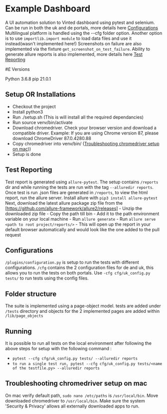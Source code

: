 # Example Dashboard

A UI automation solution to Vinted dashboard using pytest and selenium.
Can be run in both the uk and de portals, more details here [Configurations](#configurations)
Multilingual platform is handled using the --cfg folder option. Another option is to use `importlib.import module` to load data files and use it instead(wasn't implemented here!)
Screenshots on failure are also implemented via the fixture `get_screenshot_on_test_failure`.
Ability to generate allure reports is also implemented, more details here [Test Reporting](#test-reporting)

#£ Versions

Python 3.6.8
pip 21.0.1

## Setup OR Installations
- Checkout the project
- Install python3
- Run ./setup.sh  (This is will install all the required dependancies)
- Run source venv/bin/activate
- Download chromedriver. Check your browser version and download a compatible driver. Example: If you are using Chrome version 87, please download ChromeDriver 87.0.4280.88
- Copy chromedriver into venv/bin/ ([Troubleshooting chromedriver setup on mac](#troubleshooting-chromedriver-setup-on-mac)))
- Setup is done


## Test Reporting 
Test report is generated using `allure-pytest`. The setup contains `/reports` dir and while running the tests are run with the tag `--alluredir reports`.
Once test is run .json files are generated in `/reports`, to view the html report, run the allure server. 
Install allure with `pip3 install allure-pytest`
Next, download the latest allure package zip file from the [https://github.com/allure-framework/allure2/releases]
    - Unzip the downloaded zip file
    - Copy the path till bin
    - Add it to the path environment variable on your local machine
    - Run `allure generate`
    - Run `allure serve <path to root project/reports/>`
    - This will open up the report in your default browser automatically and would look like the one added to the pull request

## Configurations
`/plugins/configuration.py` is setup to run the tests with different configurations. `/cfg` contains the 2 configuration files for de and uk, this allows you to run the tests on both 
portals. Use `-cfg cfg/uk_config.py tests/` to run tests using the config files.


## Folder structure

The suite is implemented using a page-object model. tests are added under `/tests` directory and objects for the 2 implemented pages are added within `/lib/page_objects` 

## Running
It is possible to run all tests on the local environment after following the above steps for setup with the following command :
  - `pytest --cfg cfg/uk_config.py tests/ --alluredir reports`
  - `to run a single test run, pytest --cfg cfg/uk_config.py tests/<name of the testfile.py> --alluredir reports`


## Troubleshooting chromedriver setup on mac
On mac verify default path, ```sudo nano /etc/paths``` is ```/usr/local/bin```. Move downloaded chromedriver to ```/usr/local/bin```. Make sure the system 'Security & Privacy' allows all externally downloaded apps to run.
